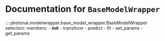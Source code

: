 # Documentation for `BaseModelWrapper`
::: photonai.modelwrapper.base_model_wrapper.BaseModelWrapper
    selection:
      members:
        - __init__
        - transform
        - predict
        - fit
        - set_params
        - get_params
